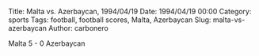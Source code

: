 Title: Malta vs. Azerbaycan, 1994/04/19
Date: 1994/04/19 00:00
Category: sports
Tags: football, football scores, Malta, Azerbaycan
Slug: malta-vs-azerbaycan
Author: carbonero


Malta 5 - 0 Azerbaycan
